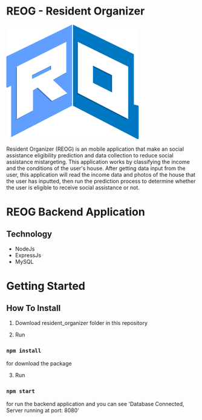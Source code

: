 # REOG - Resident Organizer
<img src="https://github.com/jadids17/Capstone_REOG_Project/blob/main/Logo%20Reog.png" alt="Logo Reog" width="350">

Resident Organizer (REOG) is an mobile application that make an social assistance eligibility prediction and data collection to reduce social assistance mistargeting. This application works by classifying the income and the conditions of the user's house. After getting data input from the user, this application will read the income data and photos of the house that the user has inputted, then run the prediction process to determine whether the user is eligible to receive social assistance or not.

# REOG Backend Application

## Technology
* NodeJs
* ExpressJs
* MySQL

# Getting Started

## How To Install
1. Download resident_organizer folder in this repository

2. Run
### `npm install`
for download the package

3. Run
### `npm start`
for run the backend application and you can see 'Database Connected, Server running at port: 8080'


